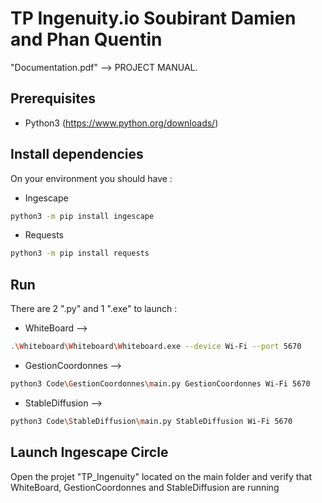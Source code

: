 # TP Ingenuity.io Soubirant Damien and Phan Quentin

"Documentation.pdf" --> PROJECT MANUAL.

## Prerequisites
* Python3 (https://www.python.org/downloads/)

## Install dependencies

On your environment you should have :

* Ingescape
```bash
python3 -m pip install ingescape
```

* Requests
```bash
python3 -m pip install requests
```

## Run

There are 2 ".py" and 1 ".exe" to launch :

* WhiteBoard -->
```bash
.\Whiteboard\Whiteboard\Whiteboard.exe --device Wi-Fi --port 5670
```

* GestionCoordonnes -->
```bash
python3 Code\GestionCoordonnes\main.py GestionCoordonnes Wi-Fi 5670
```

* StableDiffusion -->
```bash
python3 Code\StableDiffusion\main.py StableDiffusion Wi-Fi 5670
```

## Launch Ingescape Circle

Open the projet "TP_Ingenuity" located on the main folder and verify that WhiteBoard, GestionCoordonnes and StableDiffusion are running
